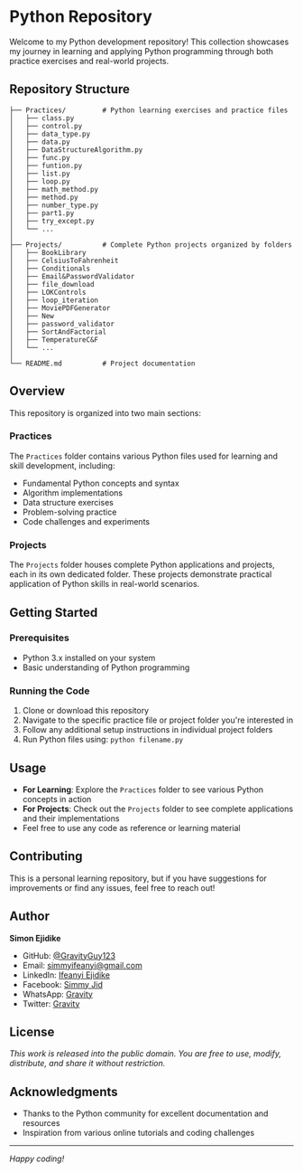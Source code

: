 # Python Repository

Welcome to my Python development repository! This collection showcases my journey in learning and applying Python programming through both practice exercises and real-world projects.

## Repository Structure

```
├── Practices/         # Python learning exercises and practice files
│   ├── class.py
│   ├── control.py
│   ├── data_type.py
│   ├── data.py
│   ├── DataStructureAlgorithm.py
│   ├── func.py
│   ├── funtion.py
│   ├── list.py
│   ├── loop.py
│   ├── math_method.py
│   ├── method.py
│   ├── number_type.py
│   ├── part1.py
│   ├── try_except.py
│   └── ...
│
├── Projects/          # Complete Python projects organized by folders
│   ├── BookLibrary
│   ├── CelsiusToFahrenheit
│   ├── Conditionals
│   ├── Email&PasswordValidator
│   ├── file_download
│   ├── LOKControls
│   ├── loop_iteration
│   ├── MoviePDFGenerator
│   ├── New
│   ├── password_validator
│   ├── SortAndFactorial
│   ├── TemperatureC&F
│   └── ...
│
└── README.md          # Project documentation
```

## Overview

This repository is organized into two main sections:

### Practices
The `Practices` folder contains various Python files used for learning and skill development, including:
- Fundamental Python concepts and syntax
- Algorithm implementations
- Data structure exercises
- Problem-solving practice
- Code challenges and experiments

### Projects
The `Projects` folder houses complete Python applications and projects, each in its own dedicated folder. These projects demonstrate practical application of Python skills in real-world scenarios.

## Getting Started

### Prerequisites
- Python 3.x installed on your system
- Basic understanding of Python programming

### Running the Code
1. Clone or download this repository
2. Navigate to the specific practice file or project folder you're interested in
3. Follow any additional setup instructions in individual project folders
4. Run Python files using: `python filename.py`

## Usage

- **For Learning**: Explore the `Practices` folder to see various Python concepts in action
- **For Projects**: Check out the `Projects` folder to see complete applications and their implementations
- Feel free to use any code as reference or learning material

## Contributing

This is a personal learning repository, but if you have suggestions for improvements or find any issues, feel free to reach out!

## Author

**Simon Ejidike**
- GitHub: [@GravityGuy123](https://github.com/GravityGuy123/)
- Email: simmyifeanyi@gmail.com
- LinkedIn: [Ifeanyi Ejidike](https://www.linkedin.com/in/ifeanyi-ejidike-310029357)
- Facebook: [Simmy Jid](https://web.facebook.com/billy.rex.7334)
- WhatsApp: [Gravity](https://wa.link/k9dm3u)
- Twitter: [Gravity](https://x.com/Galaxies_Grafx)

## License

*This work is released into the public domain.*
*You are free to use, modify, distribute, and share it without restriction.*

## Acknowledgments

- Thanks to the Python community for excellent documentation and resources
- Inspiration from various online tutorials and coding challenges

---

*Happy coding!*